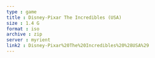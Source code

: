 ```yaml
---
type : game
title : Disney-Pixar The Incredibles (USA)
size : 1.4 G
format : iso
archive : zip
server : myrient
link2 : Disney-Pixar%20The%20Incredibles%20%28USA%29
---
```

